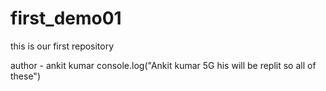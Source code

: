 # first_demo01
this is our first repository
<br>

author - ankit kumar
console.log("Ankit kumar 5G his will be replit so all of these")
